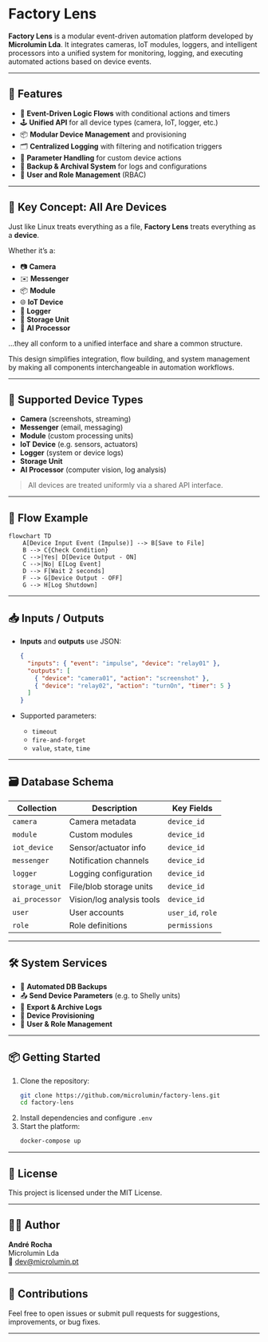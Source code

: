 # Factory Lens

**Factory Lens** is a modular event-driven automation platform developed by **Microlumin Lda**. It integrates cameras, IoT modules, loggers, and intelligent processors into a unified system for monitoring, logging, and executing automated actions based on device events.

---

## 🚀 Features

- 🧠 **Event-Driven Logic Flows** with conditional actions and timers  
- 🕹️ **Unified API** for all device types (camera, IoT, logger, etc.)  
- 📦 **Modular Device Management** and provisioning  
- 🗂️ **Centralized Logging** with filtering and notification triggers  
- 🔄 **Parameter Handling** for custom device actions  
- 🧾 **Backup & Archival System** for logs and configurations  
- 👥 **User and Role Management** (RBAC)

---

## 🧠 Key Concept: All Are Devices

Just like Linux treats everything as a file, **Factory Lens** treats everything as a **device**.

Whether it’s a:

- 📷 **Camera**
- ✉️ **Messenger**
- 📦 **Module**
- 🌐 **IoT Device**
- 📝 **Logger**
- 💾 **Storage Unit**
- 🧠 **AI Processor**

...they all conform to a unified interface and share a common structure.

This design simplifies integration, flow building, and system management by making all components interchangeable in automation workflows.

---

## 🔧 Supported Device Types

- **Camera** (screenshots, streaming)
- **Messenger** (email, messaging)
- **Module** (custom processing units)
- **IoT Device** (e.g. sensors, actuators)
- **Logger** (system or device logs)
- **Storage Unit**
- **AI Processor** (computer vision, log analysis)

> All devices are treated uniformly via a shared API interface.

---

## 🧩 Flow Example

```mermaid
flowchart TD
    A[Device Input Event (Impulse)] --> B[Save to File]
    B --> C{Check Condition}
    C -->|Yes| D[Device Output - ON]
    C -->|No| E[Log Event]
    D --> F[Wait 2 seconds]
    F --> G[Device Output - OFF]
    G --> H[Log Shutdown]
```

---

## 📥 Inputs / Outputs

- **Inputs** and **outputs** use JSON:
  ```json
  {
    "inputs": { "event": "impulse", "device": "relay01" },
    "outputs": [
      { "device": "camera01", "action": "screenshot" },
      { "device": "relay02", "action": "turnOn", "timer": 5 }
    ]
  }
  ```

- Supported parameters:
  - `timeout`
  - `fire-and-forget`
  - `value`, `state`, `time`

---

## 🗃️ Database Schema

| Collection     | Description                | Key Fields          |
|----------------|----------------------------|---------------------|
| `camera`       | Camera metadata            | `device_id`         |
| `module`       | Custom modules             | `device_id`         |
| `iot_device`   | Sensor/actuator info       | `device_id`         |
| `messenger`    | Notification channels      | `device_id`         |
| `logger`       | Logging configuration      | `device_id`         |
| `storage_unit` | File/blob storage units    | `device_id`         |
| `ai_processor` | Vision/log analysis tools  | `device_id`         |
| `user`         | User accounts              | `user_id`, `role`   |
| `role`         | Role definitions           | `permissions`       |

---

## 🛠 System Services

- 🔁 **Automated DB Backups**
- 📤 **Send Device Parameters** (e.g. to Shelly units)
- 🧾 **Export & Archive Logs**
- 🔧 **Device Provisioning**
- 👤 **User & Role Management**

---

## 📦 Getting Started

1. Clone the repository:
   ```bash
   git clone https://github.com/microlumin/factory-lens.git
   cd factory-lens
   ```
2. Install dependencies and configure `.env`
3. Start the platform:
   ```bash
   docker-compose up
   ```

---

## 📄 License

This project is licensed under the MIT License.

---

## 👨‍💻 Author

**André Rocha**  
Microlumin Lda  
📧 dev@microlumin.pt

---

## 🤝 Contributions

Feel free to open issues or submit pull requests for suggestions, improvements, or bug fixes.

---